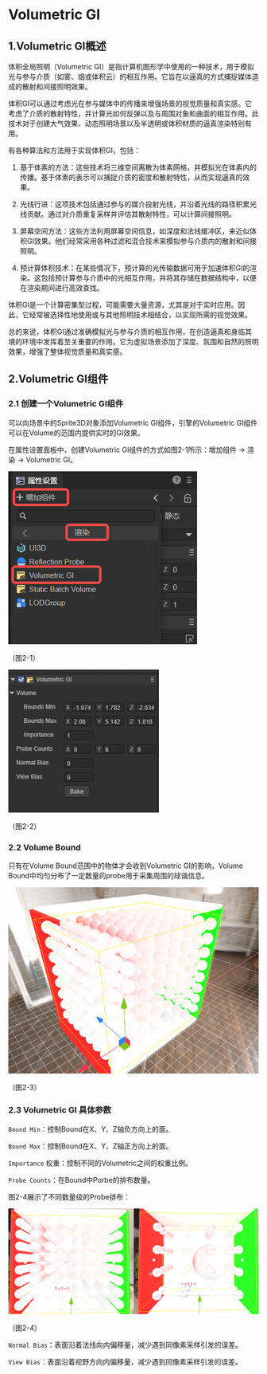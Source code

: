 # Volumetric GI

## 1.Volumetric GI概述

体积全局照明（Volumetric GI）是指计算机图形学中使用的一种技术，用于模拟光与参与介质（如雾、烟或体积云）的相互作用。它旨在以逼真的方式捕捉媒体造成的散射和间接照明效果。

体积GI可以通过考虑光在参与媒体中的传播来增强场景的视觉质量和真实感。它考虑了介质的散射特性，并计算光如何反弹以及与周围对象和曲面的相互作用。此技术对于创建大气效果、动态照明场景以及半透明或体积材质的逼真渲染特别有用。

有各种算法和方法用于实现体积GI，包括：

1. 基于体素的方法：这些技术将三维空间离散为体素网格，并模拟光在体素内的传播。基于体素的表示可以捕捉介质的密度和散射特性，从而实现逼真的效果。

2. 光线行进：这项技术包括通过参与的媒介投射光线，并沿着光线的路径积累光线贡献。通过对介质重复采样并评估其散射特性，可以计算间接照明。

3. 屏幕空间方法：这些方法利用屏幕空间信息，如深度和法线缓冲区，来近似体积GI效果。他们经常采用各种过滤和混合技术来模拟参与介质内的散射和间接照明。

3. 预计算体积技术：在某些情况下，预计算的光传输数据可用于加速体积GI的渲染。这包括预计算参与介质中的光相互作用，并将其存储在数据结构中，以便在渲染期间进行高效查找。

体积GI是一个计算密集型过程，可能需要大量资源，尤其是对于实时应用。因此，它经常被选择性地使用或与其他照明技术相结合，以实现所需的视觉效果。

总的来说，体积GI通过准确模拟光与参与介质的相互作用，在创造逼真和身临其境的环境中发挥着至关重要的作用。它为虚拟场景添加了深度、氛围和自然的照明效果，增强了整体视觉质量和真实感。

## 2.Volumetric GI组件

### 2.1 创建一个Volumetric GI组件

可以向场景中的Sprite3D对象添加Volumetric GI组件，引擎的Volumetric GI组件可以在Volume的范围内提供实时的GI效果。

在属性设置面板中，创建Volumetric GI组件的方式如图2-1所示：增加组件 -> 渲染 -> Volumetric GI。

![2-1](img/2-1.png)

（图2-1）

![2-2](img/2-2.png)

（图2-2）

### 2.2 Volume Bound

只有在Volume Bound范围中的物体才会收到Volumetric GI的影响，Volume Bound中均匀分布了一定数量的probe用于采集周围的球谐信息。

![2-3](img/2-3.png)

（图2-3）

### 2.3 Volumetric GI 具体参数

`Bound Min`：控制Bound在X、Y、Z轴负方向上的面。

`Bound Max`：控制Bound在X、Y、Z轴正方向上的面。

`Importance` 权重：控制不同的Volumetric之间的权重比例。

`Probe Counts`：在Bound中Porbe的排布数量。

图2-4展示了不同数量级的Probe排布：

![2-4](img/2-4.png)

（图2-4） 

`Normal Bias`：表面沿着法线向内偏移量，减少遇到同像素采样引发的误差。

`View Bias`：表面沿着视野方向内偏移量，减少遇到同像素采样引发的误差。

